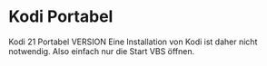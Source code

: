 # Kodi Portabel
Kodi 21 Portabel VERSION 
Eine Installation von Kodi ist daher nicht notwendig. Also einfach nur die Start VBS öffnen.

